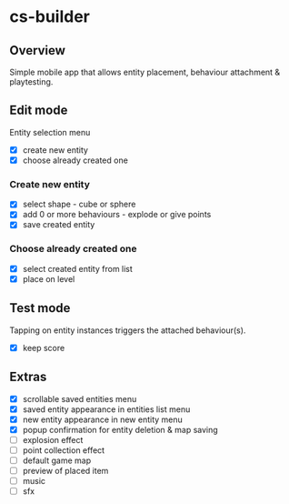 # cs-builder

## Overview
Simple mobile app that allows entity placement, behaviour attachment & playtesting.

## Edit mode
Entity selection menu
- [x] create new entity
- [x] choose already created one

### Create new entity
- [x] select shape - cube or sphere
- [x] add 0 or more behaviours - explode or give points
- [x] save created entity

### Choose already created one
- [x] select created entity from list
- [x] place on level

## Test mode
Tapping on entity instances triggers the attached behaviour(s).
- [x] keep score

## Extras
- [x] scrollable saved entities menu 
- [x] saved entity appearance in entities list menu
- [x] new entity appearance in new entity menu
- [x] popup confirmation for entity deletion & map saving
- [ ] explosion effect
- [ ] point collection effect
- [ ] default game map
- [ ] preview of placed item
- [ ] music
- [ ] sfx